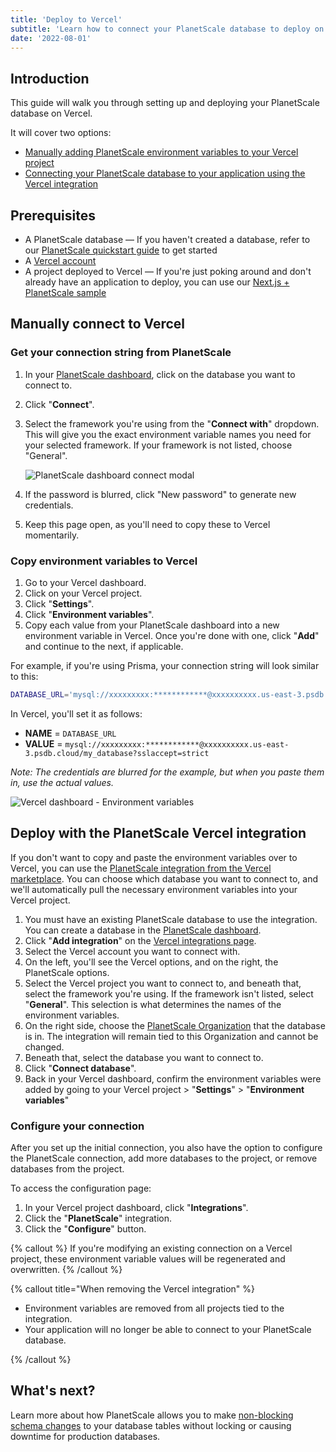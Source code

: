 ```yaml
---
title: 'Deploy to Vercel'
subtitle: 'Learn how to connect your PlanetScale database to deploy on Vercel'
date: '2022-08-01'
---
```


## Introduction

This guide will walk you through setting up and deploying your PlanetScale database on Vercel.

It will cover two options:

- [Manually adding PlanetScale environment variables to your Vercel project](#manually-connect-to-vercel)
- [Connecting your PlanetScale database to your application using the Vercel integration](#deploy-with-the-planetscale-vercel-integration)

## Prerequisites

- A PlanetScale database &mdash; If you haven't created a database, refer to our [PlanetScale quickstart guide](/docs/tutorials/planetscale-quick-start-guide) to get started
- A [Vercel account](https://vercel.com/)
- A project deployed to Vercel &mdash; If you're just poking around and don't already have an application to deploy, you can use our [Next.js + PlanetScale sample](/docs/tutorials/connect-nextjs-app)

## Manually connect to Vercel

### Get your connection string from PlanetScale

1. In your [PlanetScale dashboard](https://app.planetscale.com), click on the database you want to connect to.
2. Click "**Connect**".
3. Select the framework you're using from the "**Connect with**" dropdown. This will give you the exact environment variable names you need for your selected framework. If your framework is not listed, choose "General".

   ![PlanetScale dashboard connect modal](/assets/docs/tutorials/deploy-to-netlify/prisma.png)

4. If the password is blurred, click "New password" to generate new credentials.
5. Keep this page open, as you'll need to copy these to Vercel momentarily.

### Copy environment variables to Vercel

1. Go to your Vercel dashboard.
2. Click on your Vercel project.
3. Click "**Settings**".
4. Click "**Environment variables**".
5. Copy each value from your PlanetScale dashboard into a new environment variable in Vercel. Once you're done with one, click "**Add**" and continue to the next, if applicable.

For example, if you're using Prisma, your connection string will look similar to this:

```bash
DATABASE_URL='mysql://xxxxxxxxx:************@xxxxxxxxxx.us-east-3.psdb.cloud/my_database?sslaccept=strict'
```

In Vercel, you'll set it as follows:

- **NAME** = `DATABASE_URL`
- **VALUE** = `mysql://xxxxxxxxx:************@xxxxxxxxxx.us-east-3.psdb.cloud/my_database?sslaccept=strict`

_Note: The credentials are blurred for the example, but when you paste them in, use the actual values._

![Vercel dashboard - Environment variables](/assets/docs/tutorials/deploy-to-vercel/environment-variables.png)

## Deploy with the PlanetScale Vercel integration

If you don't want to copy and paste the environment variables over to Vercel, you can use the [PlanetScale integration from the Vercel marketplace](https://vercel.com/integrations/planetscale). You can choose which database you want to connect to, and we'll automatically pull the necessary environment variables into your Vercel project.

1. You must have an existing PlanetScale database to use the integration. You can create a database in the [PlanetScale dashboard](https://app.planetscale.com).
2. Click "**Add integration**" on the [Vercel integrations page](https://vercel.com/integrations/planetscale).
3. Select the Vercel account you want to connect with.
4. On the left, you'll see the Vercel options, and on the right, the PlanetScale options.
5. Select the Vercel project you want to connect to, and beneath that, select the framework you're using. If the framework isn't listed, select "**General**". This selection is what determines the names of the environment variables.
6. On the right side, choose the [PlanetScale Organization](/docs/concepts/access-control) that the database is in. The integration will remain tied to this Organization and cannot be changed.
7. Beneath that, select the database you want to connect to.
8. Click "**Connect database**".
9. Back in your Vercel dashboard, confirm the environment variables were added by going to your Vercel project > "**Settings**" > "**Environment variables**"

### Configure your connection

After you set up the initial connection, you also have the option to configure the PlanetScale connection, add more databases to the project, or remove databases from the project.

To access the configuration page:

1. In your Vercel project dashboard, click "**Integrations**".
2. Click the "**PlanetScale**" integration.
3. Click the "**Configure**" button.

{% callout %}
If you're modifying an existing connection on a Vercel project, these environment variable values will be regenerated and overwritten.
{% /callout %}

{% callout title="When removing the Vercel integration" %}

- Environment variables are removed from all projects tied to the integration.
- Your application will no longer be able to connect to your PlanetScale database.

{% /callout %}

## What's next?

Learn more about how PlanetScale allows you to make [non-blocking schema changes](/docs/concepts/nonblocking-schema-changes) to your database tables without locking or causing downtime for production databases.
